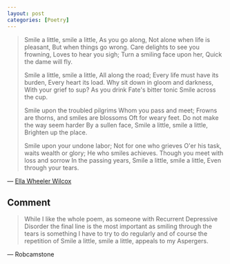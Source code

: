 ```yaml
---
layout: post
categories: [Poetry]
---
```


> Smile a little, smile a little, As you go along, Not alone when life is pleasant, But when things go wrong. Care delights to see you frowning, Loves to hear you sigh; Turn a smiling face upon her, Quick the dame will fly.
>
> Smile a little, smile a little, All along the road; Every life must have its burden, Every heart its load. Why sit down in gloom and darkness, With your grief to sup? As you drink Fate's bitter tonic Smile across the cup.
>
> Smile upon the troubled pilgrims Whom you pass and meet; Frowns are thorns, and smiles are blossoms Oft for weary feet. Do not make the way seem harder By a sullen face, Smile a little, smile a little, Brighten up the place.
>
> Smile upon your undone labor; Not for one who grieves O'er his task, waits wealth or glory; He who smiles achieves. Though you meet with loss and sorrow In the passing years, Smile a little, smile a little, Even through your tears.

&#8212; <a href="https://en.wikipedia.org/wiki/Ella_Wheeler_Wilcox">Ella Wheeler Wilcox</a>

## Comment

> While I like the whole poem, as someone with Recurrent Depressive Disorder the final line is the most important as smiling through the tears is something I have to try to do regularly and of course the repetition of Smile a little, smile a little, appeals to my Aspergers.

&#8212; Robcamstone
